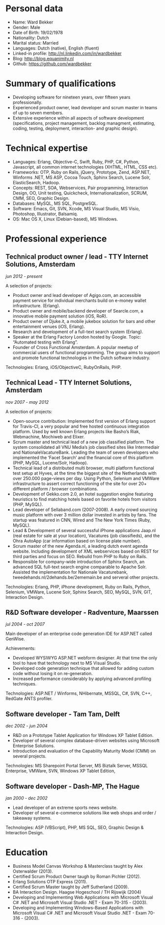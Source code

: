 # Personal data 

- Name: Ward Bekker
- Gender: Male
- Date of Birth: 19/02/1978
- Nationality: Dutch 
- Marital status: Married
- Languages: Dutch (native), English (fluent)
- Linked-in profile: http://nl.linkedin.com/in/wardbekker
- Blog: http://blog.equanimity.nl
- Github: https://github.com/wardbekker

# Summary of qualifications

- Developing software for nineteen years, over fifteen years professionally.
- Experienced product owner, lead developer and scrum master in teams of up to seven members.
-	Extensive experience within all aspects of software development (specifications, project management, backlog managment, estimating, coding, testing, deployment, interaction- and graphic design). 

# Technical expertise

- Languages: Erlang, Objective-C, Swift, Ruby, PHP, C#, Python, Javascript, all common internet technologies (XHTML, HTML, CSS etc).
- Frameworks: OTP, Ruby on Rails, jQuery, Prototype, Zend, ASP.NET, Winforms .NET, MS ASP, Cocoa Touch, Sphinx Search, Lucene Solr, ElasticSearch, Hadoop. 
- Concepts: REST, SOA, Webservices, Pair programming, Interaction Design, OO, Unit testing, Quickcheck, Internationalization, SCRUM, CMM, SEO, Graphic Design.
- Databases: MySQL, MS SQL, PostgreSQL.
- Software: Emacs, Git, SVN, Xcode, MS Visual Studio, MS Visio, Photoshop, Illustrator, Balsamiq.
- OS: Mac OS X, Linux (Debian-based), MS Windows. 

# Professional experience

## Technical product owner / lead - TTY Internet Solutions, Amsterdam

_jun 2012 - present_

A selection of projects:
- Product owner and lead developer of Agigo.com, an accessible payment service for individual merchants build on e-money wallet infrastructure. (Erlang).
- Product owner and mobile/backend developer of Searcle.com, a innovative mobile payment solution (iOS, RoR).
- Product owner of Djuke.it, a mobile jukebox solution for bars and other entertainment venues (iOS, Erlang).
- Research and development of a full-text search system (Erlang).
- Speaker at the Erlang Factory London hosted by Google. Topic: “Automated testing with Erlang”.
- Founder of Cross Functional Amsterdam. A popular meetup of commercial users of functional programming. The group aims to support and promote functional technologies in the Dutch software industry.

Technologies: Erlang, iOS/ObjectiveC, RubyOnRails, PHP.

## Technical Lead - TTY Internet Solutions, Amsterdam

_nov 2007 - may 2012_

A selection of projects: 
- Open-source contribution: Implemented first version of Erlang support for Travis-CI, a very popular and free hosted continuous integration platform. Used by well known Erlang projects like Basho’s Riak, Webmachine, Mochiweb and Elixer. 
- Scrum master and technical lead of a new job classified platform. The system consolidated all VNU Media’s job classified sites like Intermediair and NationaleVacatureBank. Leading the team of seven developers who implemented the ‘Facet Search’ and the financial core of this platform (PHP, MySQL, Lucene/Solr, Hadoop).
- Technical lead of a distributed multi browser, multi platform functional test setup at Hyves, at the time the biggest site of the Netherlands with over 250.000 page-views per day. Using Python, Selenium and VMWare infrastructure to assert correct functioning of the site for over 20+ different platform / browser combinations.
- Development of Gekko.com 2.0, an hotel suggestion engine 	featuring heuristics to find matching hotels based on favorite hotels from visitors (PHP, MySQL). 
- Lead developer of Sellaband.com (2007-2008). A early crowd sourcing music platform with over 3 million dollar invested in artists by fans. The startup was featured in CNN, Wired and The New York Times (Ruby, MySQL). 
- Lead & Development of several successful iPhone applications Jaap.nl (real estate for sale at your location), Vacatures (job classifieds), and the Ohra AutoApp (car information based on license plate number).
- Scrum master of the new Agenda.nl, a leading dutch event agenda website. Including development of XML webservices based on REST for third parties and focus on SEO. Rebuild from PHP to Ruby on Rails.
- Responsible for company-wide introduction of Sphinx Search, an advanced SQL full-text search engine comparable to Apache Solr. Assisted the implementation for Nationale Vacaturebank, tweedehands.nl/2dehands.be/2ememain.be and serveral other projects. 

Technologies: Erlang, PHP, iPhone development, Ruby on Rails, Python, Selenium, VMWare, Lucene Solr, Sphinx Search, SEO, MySQL, SVN, GIT, Interaction Design.

## R&D Software developer - Radventure, Maarssen
_jul 2004 - oct 2007_

Main developer of an enterprise code generation IDE for ASP.NET called GenWise. 

Achievements: 
- Developed WYSIWYG ASP.NET webform designer. At that time the only tool to have that technology next to MS Visual Studio.
- Developed code generation technique that allowed for adding custom code without losing it on re-generation.
- Increased performance considerably by applying advanced profiling techniques.

Technologies: ASP.NET / Winforms, NHibernate, MSSQL, C#, SVN, C++, RedGate ANTS profiler. 

## Software developer - Tam Tam, Delft

_dec 2002 - jun 2004_

- R&D on a Prototype Tablet Application for Windows XP Tablet Edition.
- Developer of several complex database-driven websites using Microsoft Enterprise Solutions.
- Introduction and evaluation of the Capability Maturity Model (CMM) on several projects.

Technologies: MS Sharepoint Portal Server, MS Biztalk Server, MSSQL Enterprise, VMWare, SVN, Windows XP Tablet Edition, 

## Software developer - Dash-MP, The Hague

_jan 2000 - dec 2002_

- Lead developer of an extreme sports news website.
- Developer of several e-commerce solutions like web shops and order / takeaway systems. 

Technologies: ASP (VBScript), PHP, MS SQL, SEO, Graphic Design & Interaction Design. 

# Education

- Business Model Canvas Workshop & Masterclass taught by Alex Osterwalder (2013).
- Certified Scrum Product Owner taugh by Roman Pichler (2012).
- Erlang Solutions OTP Express (2011).
- Certified Scrum Master taught by Jeff Sutherland (2009).
- BA Interaction Design. Haagse Hogeschool / TH Rijswijk (2004)
- Developing and Implementing Web Applications with Microsoft Visual C# .NET and Microsoft Visual Studio .NET - Exam 70-315 - (2003).
- Developing and Implementing Windows-Based Applications with Microsoft Visual C# .NET and Microsoft Visual Studio .NET - Exam 70-316 - (2003).
